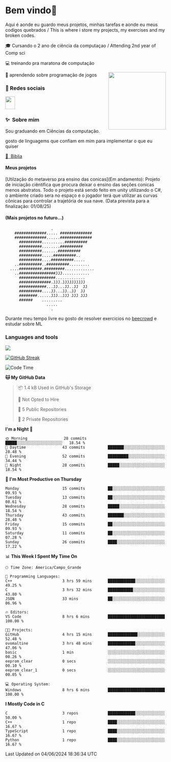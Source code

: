 # Bem vindo👋

Aqui é aonde eu guardo meus projetos, minhas tarefas e aonde eu meus codigos quebrados 
/ This is where i store my projects, my exercises and my broken codes.

🎓 Cursando o 2 ano de ciência da computaçao / Attending 2nd year of Comp sci

💻 treinando pra maratona de computação

👾 aprendendo sobre programação de jogos
<img align='right' src="https://user-images.githubusercontent.com/74038190/212747903-e9bdf048-2dc8-41f9-b973-0e72ff07bfba.gif" height=180 />

### 🔗 Redes sociais


[<img src="https://skillicons.dev/icons?i=linkedin&perline=10" width="30" height="40"/>](https://www.linkedin.com/in/guilherme-zanan-7834a6276)
### ✨&nbsp; Sobre mim
Sou graduando em Ciências da computação. 

gosto de linguagems que confiam em mim para implementar o que eu quiser

[📖&nbsp; Biblia](https://www.amazon.com/Programming-Language-2nd-Brian-Kernighan/dp/0131103628)

#### Meus projetos

[Utilzação do metaverso pra ensino das conicas](Em andamento): Projeto de iniciaçâo ciêntifica que procura deixar o ensino das seçôes conicas menos abstratos. Todo o projeto está sendo feito em unity utilizando o C#, o ambiente criado sera no espaço e o jogador terá que utilizar as curvas cônicas para controlar a trajetória de sua nave. (Data prevista para a finalização: 01/08/25)

#### (Mais projetos no futuro...)

```
                    .                    
    ##############..... ##############   
    ##############......##############   
      ##########..........##########     
      ##########........##########       
      ##########.......##########        
      ##########.....##########..        
      ##########....##########.....      
    ..##########..##########.........    
  ....##########.#########.............  
    ..################JJJ............    
      ################.............      
      ##############.JJJ.JJJJJJJJJJ      
      ############...JJ...JJ..JJ  JJ     
      ##########....JJ...JJ..JJ  JJ      
      ########......JJJ..JJJ JJJ JJJ     
      ######    .........                
                  .....                  
                    .
```

Durante meu tempo livre eu gosto de resolver exercicios no [beecrowd](https://judge.beecrowd.com/) e estudar sobre ML


### Languages and tools
<img src="https://skillicons.dev/icons?i=c,cpp,cs,python,vim,vscode,pycharm,unity,git&perline=10" />




[![GitHub Streak](https://streak-stats.demolab.com?user=Frostbite16&theme=gotham&hide_border=true)](https://git.io/streak-stats)






<!--START_SECTION:waka-->
![Code Time](http://img.shields.io/badge/Code%20Time-28%20hrs%2034%20mins-blue)

**🐱 My GitHub Data** 

> 📦 1.4 kB Used in GitHub's Storage 
 > 
> 🚫 Not Opted to Hire
 > 
> 📜 5 Public Repositories 
 > 
> 🔑 2 Private Repositories 
 > 
**I'm a Night 🦉** 

```text
🌞 Morning                28 commits          █████░░░░░░░░░░░░░░░░░░░░   18.54 % 
🌆 Daytime                43 commits          ███████░░░░░░░░░░░░░░░░░░   28.48 % 
🌃 Evening                52 commits          █████████░░░░░░░░░░░░░░░░   34.44 % 
🌙 Night                  28 commits          █████░░░░░░░░░░░░░░░░░░░░   18.54 % 
```
📅 **I'm Most Productive on Thursday** 

```text
Monday                   15 commits          ██░░░░░░░░░░░░░░░░░░░░░░░   09.93 % 
Tuesday                  13 commits          ██░░░░░░░░░░░░░░░░░░░░░░░   08.61 % 
Wednesday                28 commits          █████░░░░░░░░░░░░░░░░░░░░   18.54 % 
Thursday                 43 commits          ███████░░░░░░░░░░░░░░░░░░   28.48 % 
Friday                   15 commits          ██░░░░░░░░░░░░░░░░░░░░░░░   09.93 % 
Saturday                 11 commits          ██░░░░░░░░░░░░░░░░░░░░░░░   07.28 % 
Sunday                   26 commits          ████░░░░░░░░░░░░░░░░░░░░░   17.22 % 
```


📊 **This Week I Spent My Time On** 

```text
🕑︎ Time Zone: America/Campo_Grande

💬 Programming Languages: 
C++                      3 hrs 59 mins       ████████████░░░░░░░░░░░░░   49.25 % 
C                        3 hrs 32 mins       ███████████░░░░░░░░░░░░░░   43.80 % 
JSON                     33 mins             ██░░░░░░░░░░░░░░░░░░░░░░░   06.96 % 

🔥 Editors: 
VS Code                  8 hrs 6 mins        █████████████████████████   100.00 % 

🐱‍💻 Projects: 
GitHub                   4 hrs 15 mins       █████████████░░░░░░░░░░░░   52.48 % 
ovomaltine               3 hrs 48 mins       ████████████░░░░░░░░░░░░░   47.06 % 
basic                    1 min               ░░░░░░░░░░░░░░░░░░░░░░░░░   00.26 % 
eeprom_clear             0 secs              ░░░░░░░░░░░░░░░░░░░░░░░░░   00.10 % 
eeprom_clear_1           0 secs              ░░░░░░░░░░░░░░░░░░░░░░░░░   00.05 % 

💻 Operating System: 
Windows                  8 hrs 6 mins        █████████████████████████   100.00 % 
```

**I Mostly Code in C** 

```text
C                        3 repos             ████████████░░░░░░░░░░░░░   50.00 % 
C++                      1 repo              ████░░░░░░░░░░░░░░░░░░░░░   16.67 % 
TypeScript               1 repo              ████░░░░░░░░░░░░░░░░░░░░░   16.67 % 
Python                   1 repo              ████░░░░░░░░░░░░░░░░░░░░░   16.67 % 
```




 Last Updated on 04/06/2024 18:36:34 UTC
<!--END_SECTION:waka-->

